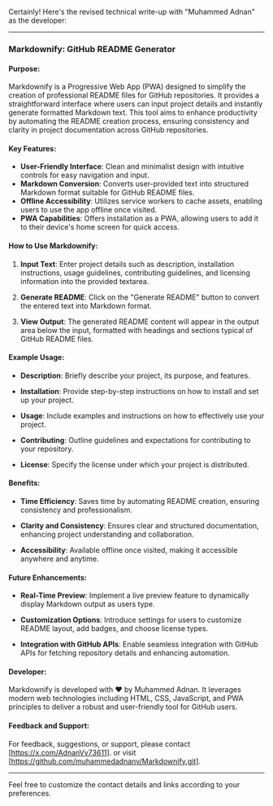 Certainly! Here's the revised technical write-up with "Muhammed Adnan" as the developer:

---

### Markdownify: GitHub README Generator

#### Purpose:
Markdownify is a Progressive Web App (PWA) designed to simplify the creation of professional README files for GitHub repositories. It provides a straightforward interface where users can input project details and instantly generate formatted Markdown text. This tool aims to enhance productivity by automating the README creation process, ensuring consistency and clarity in project documentation across GitHub repositories.

#### Key Features:
- **User-Friendly Interface**: Clean and minimalist design with intuitive controls for easy navigation and input.
- **Markdown Conversion**: Converts user-provided text into structured Markdown format suitable for GitHub README files.
- **Offline Accessibility**: Utilizes service workers to cache assets, enabling users to use the app offline once visited.
- **PWA Capabilities**: Offers installation as a PWA, allowing users to add it to their device's home screen for quick access.

#### How to Use Markdownify:
1. **Input Text**: Enter project details such as description, installation instructions, usage guidelines, contributing guidelines, and licensing information into the provided textarea.
   
2. **Generate README**: Click on the "Generate README" button to convert the entered text into Markdown format.
   
3. **View Output**: The generated README content will appear in the output area below the input, formatted with headings and sections typical of GitHub README files.

#### Example Usage:
- **Description**: Briefly describe your project, its purpose, and features.
  
- **Installation**: Provide step-by-step instructions on how to install and set up your project.
  
- **Usage**: Include examples and instructions on how to effectively use your project.
  
- **Contributing**: Outline guidelines and expectations for contributing to your repository.
  
- **License**: Specify the license under which your project is distributed.

#### Benefits:
- **Time Efficiency**: Saves time by automating README creation, ensuring consistency and professionalism.
  
- **Clarity and Consistency**: Ensures clear and structured documentation, enhancing project understanding and collaboration.
  
- **Accessibility**: Available offline once visited, making it accessible anywhere and anytime.

#### Future Enhancements:
- **Real-Time Preview**: Implement a live preview feature to dynamically display Markdown output as users type.
  
- **Customization Options**: Introduce settings for users to customize README layout, add badges, and choose license types.
  
- **Integration with GitHub APIs**: Enable seamless integration with GitHub APIs for fetching repository details and enhancing automation.

#### Developer:
Markdownify is developed with ❤️ by Muhammed Adnan. It leverages modern web technologies including HTML, CSS, JavaScript, and PWA principles to deliver a robust and user-friendly tool for GitHub users.

#### Feedback and Support:
For feedback, suggestions, or support, please contact  [https://x.com/AdnanVv73611]. or visit [https://github.com/muhammedadnanv/Markdownify.git].

---

Feel free to customize the contact details and links according to your preferences.
